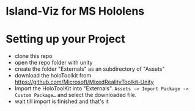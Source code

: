 ﻿# Island-Viz for MS Hololens


# Setting up your Project

* clone this repo
* open the repo folder with unity
* create the folder "Externals" as an subdirectory of "Assets"
* download the holoToolkit from https://github.com/Microsoft/MixedRealityToolkit-Unity
* Import the HoloToolKit into "Externals". `Assets -> Import Package -> Custom Package…` and select the downloaded file.
* wait till import is finished and that's it

